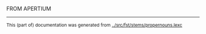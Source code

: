 
FROM APERTIUM




* * *
<small>This (part of) documentation was generated from [../src/fst/stems/propernouns.lexc](http://github.com/giellalt/lang-deu/blob/main/../src/fst/stems/propernouns.lexc)</small>